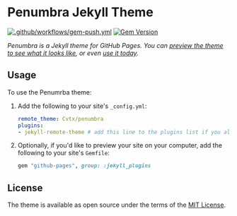 # Penumbra Jekyll Theme

[![.github/workflows/gem-push.yml](https://github.com/Cvtx/penumbra/actions/workflows/gem-push.yml/badge.svg)](https://rubygems.org/gems/jekyll-theme-penumbra) 
[![Gem Version](https://badge.fury.io/rb/jekyll-theme-penumbra.svg)](https://badge.fury.io/rb/jekyll-theme-minimal)

*Penumbra is a Jekyll theme for GitHub Pages. You can [preview the theme to see what it looks like](http://cvtx.github.io/penumbra), or even [use it today](#usage).*

## Usage

To use the Penumrba theme:

1. Add the following to your site's `_config.yml`:

    ```yml
    remote_theme: Cvtx/penumbra
    plugins:
    - jekyll-remote-theme # add this line to the plugins list if you already have one
    ```
    
2. Optionally, if you'd like to preview your site on your computer, add the following to your site's `Gemfile`:

    ```ruby
    gem "github-pages", group: :jekyll_plugins
    ```

## License

The theme is available as open source under the terms of the [MIT License](https://opensource.org/licenses/MIT).

